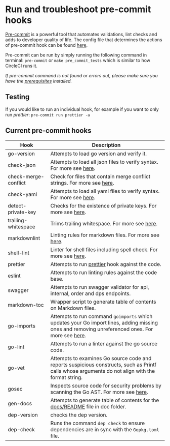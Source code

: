 # Run and troubleshoot pre-commit hooks

[Pre-commit](https://pre-commit.com/) is a powerful tool that automates validations, lint checks and adds to developer quality of life. The config file that determines the actions of pre-commit hook can be found [here](/path/.pre-commit-config.yaml).

Pre-commit can be run by simply running the following command in terminal:
`pre-commit` or `make pre_commit_tests` which is similar to how CircleCI runs it.

*If pre-commit command is not found or errors out, please make sure you have the [prerequisites](README.md#setup-prerequisites) installed.*

## Testing

If you would like to run an individual hook, for example if you want to only run *prettier*: `pre-commit run prettier -a`

## Current pre-commit hooks

| Hook  | Description |
| ------------- | ------------- |
| go-version  | Attempts to load go version and verify it.
| check-json  | Attempts to load all json files to verify syntax. For more see [here](http://github.com/pre-commit/pre-commit-hooks).
| check-merge-conflict  | Check for files that contain merge conflict strings. For more see [here](http://github.com/pre-commit/pre-commit-hooks).
| check-yaml  | Attempts to load all yaml files to verify syntax. For more see [here](http://github.com/pre-commit/pre-commit-hooks).
| detect-private-key  | Checks for the existence of private keys. For more see [here](http://github.com/pre-commit/pre-commit-hooks).
| trailing-whitespace | Trims trailing whitespace. For more see [here](http://github.com/pre-commit/pre-commit-hooks).
| markdownlint  | Linting rules for markdown files. For more see [here](http://github.com/igorshubovych/markdownlint-cli).
| shell-lint  | Linter for shell files including spell check. For more see [here](http://github.com/detailyang/pre-commit-shell).
| prettier | Attempts to run [prettier](https://prettier.io/) hook against the code.
| eslint  | Attempts to run linting rules against the code base.
| swagger  | Attempts to run swagger validator for api, internal, order and dps endpoints.
| markdown-toc  | Wrapper script to generate table of contents on Markdown files.
| go-imports  | Attempts to run command `goimports` which updates your Go import lines, adding missing ones and removing unreferenced ones. For more see [here](https://godoc.org/golang.org/x/tools/cmd/goimports).
| go-lint | Attempts to run a linter against the go source code.
| go-vet | Attempts to examines Go source code and reports suspicious constructs, such as Printf calls whose arguments do not align with the format string.
| gosec | Inspects source code for security problems by scanning the Go AST. For more see [here](https://github.com/securego/gosec).
| gen-docs |Attempts to generate table of contents for the [docs/README](docs/README.md) file in doc folder.
| dep-version | checks the dep version.
| dep-check | Runs the command `dep check` to ensure dependencies are in sync with the `Gopkg.toml` file.
